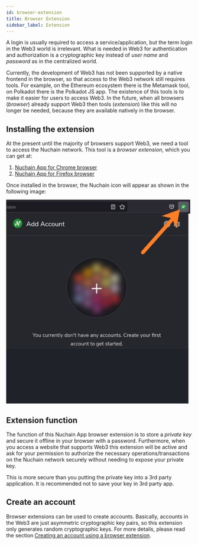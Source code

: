 ```yaml
---
id: browser-extension
title: Browser Extension
sidebar_label: Extension
---
```


A login is usually required to access a service/application, but the term login in the Web3 world is irrelevant. What is needed in Web3 for authentication and authorization is a cryptographic key instead of _user name_ and _password_ as in the centralized world.

Currently, the development of Web3 has not been supported by a native frontend in the browser, so that access to the Web3 network still requires tools. For example, on the Ethereum ecosystem there is the Metamask tool, on Polkadot there is the Polkadot JS app. The existence of this tools is to make it easier for users to access Web3. In the future, when all browsers (_browser_) already support Web3 then tools (_extension_) like this will no longer be needed, because they are available natively in the browser.

## Installing the extension

At the present until the majority of browsers support Web3, we need a tool to access the Nuchain network. This tool is a _browser extension_, which you can get at:

1. [Nuchain App for Chrome browser](https://chrome.google.com/webstore/detail/nuchain-app/hfcdboaniimgkememgmilhmnkdgggkne)
2. [Nuchain App for Firefox browser](https://addons.mozilla.org/en-US/firefox/addon/nuchain-app/)

Once installed in the browser, the Nuchain icon will appear as shown in the following image:

![Nuchain App web extension](/img/nuchain-app-web-extension1.png)

## Extension function

The function of this Nuchain App browser extension is to store a _private key_ and secure it offline in your browser with a password. Furthermore, when you access a website that supports Web3 this extension will be active and ask for your permission to authorize the necessary operations/transactions on the Nuchain network securely without needing to expose your private key.

This is more secure than you putting the private key into a 3rd party application. It is recommended not to save your key in 3rd party app.

## Create an account

Browser extensions can be used to create accounts. Basically, accounts in the Web3 are just asymmetric cryptographic key pairs, so this extension only generates random cryptographic keys. For more details, please read the section [Creating an account using a browser extension](account.md#using-browser-extension).